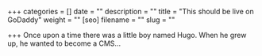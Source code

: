 +++
categories = []
date = ""
description = ""
title = "This should be live on GoDaddy"
weight = ""
[seo]
filename = ""
slug = ""

+++
Once upon a time there was a little boy named Hugo. When he grew up, he wanted to become a CMS...